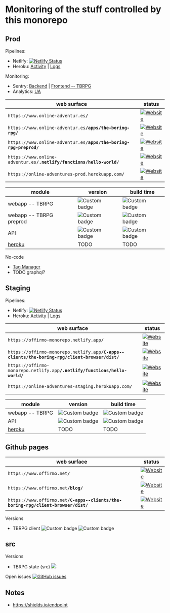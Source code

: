# Monitoring of the stuff controlled by this monorepo


## Prod

Pipelines:
* Netlify: [![Netlify Status](https://api.netlify.com/api/v1/badges/b2bbd92c-ab3d-43c5-ba8f-44bb0dbcd8cb/deploy-status)](https://app.netlify.com/sites/online-adventures/deploys)
* Heroku: [Activity](https://dashboard.heroku.com/apps/online-adventures-prod/activity) | [Logs](https://dashboard.heroku.com/apps/online-adventures-prod/logs)

Monitoring:
* Sentry: [Backend](https://sentry.io/organizations/offirmo/issues/?project=1772719) | [Frontend -- TBRPG](https://sentry.io/organizations/offirmo/issues/?project=1235383)
* Analytics: [UA](https://analytics.google.com/analytics/web/#/report/content-event-overview/a103238291w176401989p175259321/_u.date00=20210101&_u.date01=20210131&_u.date10=20201201&_u.date11=20201231)

| web surface | status |
| ----------- | ------ |
| `https://www.online-adventur.es`**`/`** | [![Website](https://img.shields.io/website-up-down-green-red/https/www.online-adventur.es.svg)](https://www.online-adventur.es/) |
| `https://www.online-adventur.es`**`/apps/the-boring-rpg/`** | [![Website](https://img.shields.io/website-up-down-green-red/https/www.online-adventur.es/apps/the-boring-rpg.svg)](https://www.online-adventur.es/apps/the-boring-rpg) |
| `https://www.online-adventur.es`**`/apps/the-boring-rpg-preprod/`** | [![Website](https://img.shields.io/website-up-down-green-red/https/www.online-adventur.es/apps/the-boring-rpg-preprod.svg)](https://www.online-adventur.es/apps/the-boring-rpg-preprod) |
| `https://www.online-adventur.es`**`/.netlify/functions/hello-world/`** | [![Website](https://img.shields.io/website-up-down-green-red/https/www.online-adventur.es/.netlify/functions/hello-world.svg)](https://www.online-adventur.es/.netlify/functions/hello-world)
| `https://online-adventures-prod.herokuapp.com`**`/`** | [![Website](https://img.shields.io/website-up-down-green-red/https/online-adventures-prod.herokuapp.com.svg)](https://online-adventures-prod.herokuapp.com)

| module | version | build time |
| ------ | ------- | ---------- |
| webapp -- TBRPG | ![Custom badge](https://img.shields.io/endpoint?color=green&url=https%3A%2F%2Fwww.online-adventur.es%2Fapps%2Fthe-boring-rpg%2Fbuild_badge_version.json) | ![Custom badge](https://img.shields.io/endpoint?color=green&url=https%3A%2F%2Fwww.online-adventur.es%2Fapps%2Fthe-boring-rpg%2Fbuild_badge_time.json)
| webapp -- TBRPG preprod | ![Custom badge](https://img.shields.io/endpoint?color=yellow&url=https%3A%2F%2Fwww.online-adventur.es%2Fapps%2Fthe-boring-rpg-preprod%2Fbuild_badge_version.json) | ![Custom badge](https://img.shields.io/endpoint?color=yellow&url=https%3A%2F%2Fwww.online-adventur.es%2Fapps%2Fthe-boring-rpg-preprod%2Fbuild_badge_time.json)
| API | ![Custom badge](https://img.shields.io/endpoint?color=green&url=https%3A%2F%2Fwww.online-adventur.es%2F.netlify%2Ffunctions%2Fbadges%2Fversion) | ![Custom badge](https://img.shields.io/endpoint?color=green&url=https%3A%2F%2Fwww.online-adventur.es%2F.netlify%2Ffunctions%2Fbadges%2Ftime)
| [heroku](https://dashboard.heroku.com/pipelines/3da19b18-c3a6-4a10-bd8c-ae45c236da98) | TODO | TODO

No-code
* [Tag Manager](https://tagmanager.google.com/)
* TODO graphql?



## Staging

Pipelines:
* Netlify: [![Netlify Status](https://api.netlify.com/api/v1/badges/25734112-d205-4789-ad2f-bfcdf8d65252/deploy-status)](https://app.netlify.com/sites/offirmo-monorepo/deploys)
* Heroku: [Activity](https://dashboard.heroku.com/apps/online-adventures-staging/activity) | [Logs](https://dashboard.heroku.com/apps/online-adventures-staging/logs)

| web surface | status |
| ----------- | ------ |
| `https://offirmo-monorepo.netlify.app`**`/`** | [![Website](https://img.shields.io/website-up-down-green-red/https/offirmo-monorepo.netlify.app/index.html.svg)](https://offirmo-monorepo.netlify.app/)
| `https://offirmo-monorepo.netlify.app`**`/C-apps--clients/the-boring-rpg/client-browser/dist/`** | [![Website](https://img.shields.io/website-up-down-green-red/https/offirmo-monorepo.netlify.app/C-apps--clients/the-boring-rpg/client-browser/dist.svg)](https://offirmo-monorepo.netlify.app/C-apps--clients/the-boring-rpg/client-browser/dist)
| `https://offirmo-monorepo.netlify.app`**`/.netlify/functions/hello-world/`** | [![Website](https://img.shields.io/website-up-down-green-red/https/offirmo-monorepo.netlify.app/.netlify/functions/hello-world.svg)](https://offirmo-monorepo.netlify.app/.netlify/functions/hello-world)
| `https://online-adventures-staging.herokuapp.com`**`/`** | [![Website](https://img.shields.io/website-up-down-green-red/https/online-adventures-staging.herokuapp.com.svg)](https://online-adventures-staging.herokuapp.com)

| module | version | build time |
| ------ | ------- | ---------- |
| webapp -- TBRPG | ![Custom badge](https://img.shields.io/endpoint?color=yellow&url=https%3A%2F%2Foffirmo-monorepo.netlify.app%2FC-apps--clients%2Fthe-boring-rpg%2Fclient-browser%2Fdist%2Fbuild_badge_version.json) | ![Custom badge](https://img.shields.io/endpoint?color=yellow&url=https%3A%2F%2Foffirmo-monorepo.netlify.app%2FC-apps--clients%2Fthe-boring-rpg%2Fclient-browser%2Fdist%2Fbuild_badge_time.json)
| API | ![Custom badge](https://img.shields.io/endpoint?color=yellow&url=https%3A%2F%2Foffirmo-monorepo.netlify.app%2F.netlify%2Ffunctions%2Fbadges%2Fversion) | ![Custom badge](https://img.shields.io/endpoint?color=yellow&url=https%3A%2F%2Foffirmo-monorepo.netlify.app%2F.netlify%2Ffunctions%2Fbadges%2Ftime)
| [heroku](https://dashboard.heroku.com/pipelines/3da19b18-c3a6-4a10-bd8c-ae45c236da98) | TODO | TODO



## Github pages

| web surface | status |
| ----------- | ------ |
| `https://www.offirmo.net`**`/`** | [![Website](https://img.shields.io/website-up-down-green-red/https/www.offirmo.net.svg)](https://www.offirmo.net/)
| `https://www.offirmo.net`**`/blog/`** | [![Website](https://img.shields.io/website-up-down-green-red/https/www.offirmo.net/blog.svg)](https://www.offirmo.net/blog)
| `https://www.offirmo.net`**`/C-apps--clients/the-boring-rpg/client-browser/dist/`** | [![Website](https://img.shields.io/website-up-down-green-red/https/www.offirmo.net/C-apps--clients/the-boring-rpg/client-browser/dist/.svg)](https://www.offirmo.net/offirmo-monorepo/C-apps--clients/the-boring-rpg/client-browser/dist/)

Versions
* TBRPG client ![Custom badge](https://img.shields.io/endpoint?color=orange&url=https%3A%2F%2Fraw.githubusercontent.com%2FOffirmo%2Foffirmo-monorepo%2Fmaster%2FC-apps--clients%2Fthe-boring-rpg%2Fclient-browser%2Fdist%2Fbuild_badge_version.json) ![Custom badge](https://img.shields.io/endpoint?color=orange&url=https%3A%2F%2Fraw.githubusercontent.com%2FOffirmo%2Foffirmo-monorepo%2Fmaster%2FC-apps--clients%2Fthe-boring-rpg%2Fclient-browser%2Fdist%2Fbuild_badge_time.json)



## src

Versions
* TBRPG state (src) <img src="https://img.shields.io/endpoint?color=orange&url=https%3A%2F%2Fraw.githubusercontent.com%2FOffirmo%2Foffirmo-monorepo%2Fmaster%2FC-apps--clients%2Fthe-boring-rpg%2Fstate%2Fsrc%2Fbuild_badge_version.json">

Open issues
[![GitHub issues](https://img.shields.io/github/issues/Offirmo/offirmo-monorepo)](https://github.com/Offirmo/offirmo-monorepo/issues)



## Notes
* https://shields.io/endpoint
